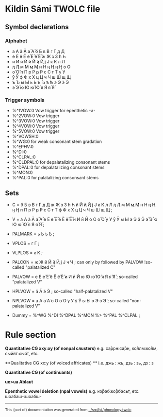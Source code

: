 
# Kildin Sámi TWOLC file

## Symbol declarations
### Alphabet

 *   а А ӓ Ӓ а̄ А̄ б Б в В г Г д Д   
 *   е Е ё Ё е̄ Е̄ ё̄ Ё̄ ж Ж з З һ Һ  
 *   и И ӣ Ӣ й Й ҋ Ҋ ј Ј к К л Л  
 *   ӆ Ӆ м М ӎ Ӎ н Н ӊ Ӊ ӈ Ӈ о О  
 *   о̄ О̄ п П р Р ҏ Ҏ с С т Т у У  
 *   ӯ Ӯ ф Ф х Х ц Ц ч Ч ш Ш щ Щ  
 *   ъ Ъ ы Ы ь Ь ъ Ъ ҍ Ҍ э Э ӭ Ӭ  
 *   э̄ Э̄ ю Ю ю̄ Ю̄ я Я я̄ Я̄          


### Trigger symbols
 *   %^1VOW:0		 Vow trigger for epenthetic -э-
 *   %^2VOW:0		 Vow trigger 
 *   %^3VOW:0		 Vow trigger 
 *   %^4VOW:0		 Vow trigger 
 *   %^5VOW:0		 Vow trigger 
 *   %^VOWSH:0              
 *   %^WG:0		 for weak consonant stem gradation 
 *   %^EPHV:0          
 *   %^DI:0              
 *   %^CLPAL:0     
 *   %^CLDPAL:0	 for depalatalizing consonant stems
 *   %^DPAL:0		 for depalatalizing consonant stems
 *   %^MON:0    
 *   %^PAL:0		 for palatalizing consonsant stems




## Sets
 *  C  = б Б в В г Г д Д ж Ж з З һ Һ й Й ҋ Ҋ ј Ј к К л Л ӆ Ӆ м М ӎ Ӎ н Н ӊ Ӊ ӈ Ӈ п П р Р ҏ Ҏ с С т Т ф Ф х Х ц Ц ч Ч ш Ш щ Щ ;  
 *  V  = а А ӓ Ӓ а̄ А̄ е Е е̄ Е̄ ё Ё ё̄ Ё̄ и И ӣ Ӣ о О о̄ О̄ у У ӯ Ӯ ы Ы э Э ӭ Ӭ э̄ Э̄ ю Ю ю̄ Ю̄ я Я я̄ Я̄ ;  
 *  PALMARK = ь Ь ҍ Ҍ ;  
 *  VPLOS = г Г ;  
 *  VLPLOS = к К ;  
 *  PALCON = ж Ж й Й ҋ Ҋ ј Ј ч Ч ;   can only by followed by PALVOW !so-called "palatalized C"
 *  PALVOW = е Е е̄ Е̄ ё Ё ё̄ Ё̄ и И ӣ Ӣ ю Ю ю̄ Ю̄ я Я я̄ Я̄ ;  so-called "palatalized V"
 *  HPLVOW = ӓ Ӓ ӭ Ӭ ;   so-called "half-palatalized V"
 *  NPLVOW = а А а̄ А̄ о О о̄ О̄ у У ӯ Ӯ ы Ы э Э э̄ Э̄ ;   so-called "non-palatalized V"

 *  Dummy  = %^WG %^DI %^DPAL %^MON %> %^PAL %^CLPAL ;  


# Rule section

**Quantitative CG xxy:xy (of nonpal cлusters)**  e.g. са̄ррн:са̄рн, ко̄ллм:ко̄лм, сыййт:сыйт, etc. 

**Qualitative CG xx:y (of voiced affricates)      ** i.e. джь : жь, дзь : зь, дз : з

**Quantitative CG (of continuants)**  

**ue>ua Ablaut**  

**Epenthetic vowel deletion (npal vowels)** e.g. ко̄рэб:ко̄рбэсьт, etc. шоабаш-:шоабш-





* * *
<small>This (part of) documentation was generated from [../src/fst/phonology.twolc](http://github.com/giellalt/lang-sjd/blob/main/../src/fst/phonology.twolc)</small>